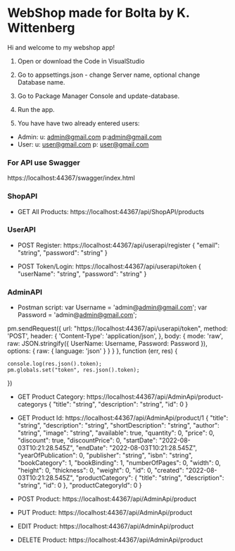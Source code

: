 # WebShop made for Bolta by K. Wittenberg

Hi and welcome to my webshop app!

1. Open or download the Code in VisualStudio

2. Go to appsettings.json - change Server name, optional change Database name.

3. Go to Package Manager Console and update-database.

4. Run the app.

5. You have have two already entered users:

- Admin:   u: admin@gmail.com   p:admin@gmail.com
- User:   u: user@gmail.com   p: user@gmail.com




### For API use Swagger ###
https://localhost:44367/swagger/index.html



### ShopAPI ###
- GET All Products: https://localhost:44367/api/ShopAPI/products

### UserAPI ###
- POST Register: https://localhost:44367/api/userapi/register
{
  "email": "string",
  "password": "string"
}

- POST Token/Login: https://localhost:44367/api/userapi/token
{
  "userName": "string",
  "password": "string"
}

### AdminAPI ###
- Postman script:
var Username = 'admin@admin@gmail.com';
var Password = 'admin@admin@gmail.com';

pm.sendRequest({
    url: "https://localhost:44367/api/userapi/token",
    method: 'POST',
    header: {
        'Content-Type': 'application/json',
    },
    body: {
        mode: 'raw',
        raw: JSON.stringify({
            UserName: Username,
            Password: Password
        }),
        options: {
            raw: {
                language: 'json'
            }
        }
    }
}, function (err, res) {

    console.log(res.json().token);
    pm.globals.set("token", res.json().token);
})

- GET Product Category: https://localhost:44367/api/AdminApi/product-categorys
{
    "title": "string",
    "description": "string",
    "id": 0
 }
 
 - GET Product Id: https://localhost:44367/api/AdminApi/product/1
 {
  "title": "string",
  "description": "string",
  "shortDescription": "string",
  "author": "string",
  "image": "string",
  "available": true,
  "quantity": 0,
  "price": 0,
  "discount": true,
  "discountPrice": 0,
  "startDate": "2022-08-03T10:21:28.545Z",
  "endDate": "2022-08-03T10:21:28.545Z",
  "yearOfPublication": 0,
  "publisher": "string",
  "isbn": "string",
  "bookCategory": 1,
  "bookBinding": 1,
  "numberOfPages": 0,
  "width": 0,
  "height": 0,
  "thickness": 0,
  "weight": 0,
  "id": 0,
  "created": "2022-08-03T10:21:28.545Z",
  "productCategory": {
    "title": "string",
    "description": "string",
    "id": 0
  },
  "productCategoryId": 0
}

- POST Product: https://localhost:44367/api/AdminApi/product
- PUT Product: https://localhost:44367/api/AdminApi/product
- EDIT Product: https://localhost:44367/api/AdminApi/product
- DELETE Product: https://localhost:44367/api/AdminApi/product
